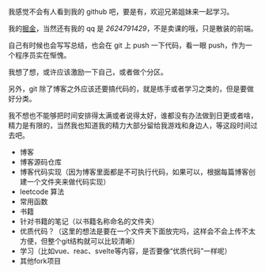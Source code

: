 我感觉不会有人看到我的 github 吧，要是有，欢迎兄弟姐妹来一起学习。

我的[掘金](https://juejin.cn/user/676954892434317)，当然还有我的 qq 是 *2624791429*，不是卖课的哦，只是散装的前端。

自己有时候也会写写总结，也会在 git 上 push 一下代码，看一眼 push，作为一个程序员实在惭愧。

我想了想，或许应该激励一下自己，或者做个分区。

另外，git 除了博客之外应该还要搞代码的，就是练手或者学习之类的，但是要做好分类。

我不想也不能够把时间安排得太满或者说得太好，谁都没有办法做到日更或者啥，精力是有限的，当然我也知道我的精力大部分留给我游戏和身边人，等这段时间过去吧。

- 博客
- 博客源码仓库
- 博客代码实现（因为博客里面都是不可执行代码，如果可以，根据每篇博客创建一个文件夹来做代码实现）
- leetcode 算法
- 常用函数
- 书籍
- 针对书籍的笔记（以书籍名称命名的文件夹）
- 优质代码？（这里的想法是要在一个文件夹下面放完吗，这样会不会上传不太方便，但整个git结构就可以比较清晰）
- 学习（比如vue、reac、svelte等内容，是否要像“优质代码”一样呢）
- 其他fork项目

<!---
sheeepli/sheeepli is a ✨ special ✨ repository because its `README.md` (this file) appears on your GitHub profile.
You can click the Preview link to take a look at your changes.
--->
